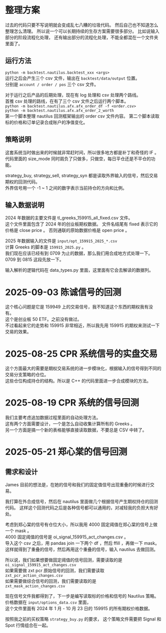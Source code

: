# 整理方案
过去的代码只要不写说明就会变成乱七八糟的垃圾代码。
然后自己也不知道怎么整理怎么清理。
所以说一个可以长期持续的生存方案需要很多部分。
比如说输入部分的阶段流程化处理，
还有输出部分的流程化处理，不能全都混在一个文件夹里面了。

## 运行方法
`python -m backtest.nautilus.backtest_xxx <args>`  
运行之后会产生三个 csv 文件，输出在 `backtest/data/output` 位置。  
分别是 `account / order / pos` 三个 csv 文件。  

对于运行之后产品的后期处理，现在有 log 处理和 csv 处理两个路线。  
首推 csv 处理的路线，在有了三个 csv 文件之后运行两个脚本。  
`python -m backtest.nautilus.afx.afx_order_df -f <order.csv>`  
`python -m backtest.nautilus.afx.afx_order_2_worth`  
第一个脚本整理 nautilus 回测框架输出的 order csv 文件内容。
第二个脚本读取标的价格和订单记录合成账户的净值变化。  

## 策略说明
这套系统当时做出来的时候就非常赶时间，所以很多地方都是补丁和奇怪的 IF 。
代码里面的 size_mode 同时肩负了只做多，只做空，每日平仓还是不平仓的功能。  

strategy_buy, strategy_sell, strategy_syn 都是读取外界输入的信号，然后交易期权的回测代码。  
外界信号用一个 -1 ~ 1 之间的数字表示当前持仓的方向和比例。


## 输入数据说明
2024 年数据的主要文件是 tl_greeks_159915_all_fixed.csv 文件。  
这个文件里面包含了 2024 年的创业板期权数据。
文件名结尾有 fixed 表示它的价格是 close price 。
否则通联的原始数据价格是 open price 。  

2025 年数据输入的文件是 `input/opt_159915_2025_*.csv`  
计算 Greeks 的脚本是 `159915_2025.py` 。  
我们现在应该已经有到 0709 为止的数据，那么我们用合成地方式处理一下。  
0709 到 0815 这段先放一下。


输入解析的逻辑代码在 data_types.py 里面，这里面有它会去解读的数据列。

# 2025-09-03 陈诚信号的回测  
这个核心问题是它是 159949 上的交易信号，我不知道这个东西的期权我有没有。  
这个是创业板 50 ETF。之前没有做过。  
不过看起来它的走势和 159915 非常相近，所以我先用 159915 的期权来测试一下交易的效果。  


# 2025-08-25 CPR 系统信号的实盘交易  
这个方面最大的需要是期权交易系统的进一步模块化，根据输入的信号得到不同的交易分支策略的仓位。  
这些仓位构成持仓的结构。所以是 C++ 的代码里面进一步合成模块的方法。  


# 2025-08-19 CPR 系统的信号回测
我们主要考虑追加数据过程里面的自动处理方法。  
这有两个方面需要设计，一个是怎么自动收集计算所有的 Greeks 。  
另一个方面是搞一个新的表格能够直接读取数据，不要总是 CSV 中转了。  



# 2025-05-21 郑心棠的信号回测

## 需求和设计
James 目前的想法是，在她的信号和我们的固定值信号出现重叠的时候进行交易。

我打算在外合成信号，然后在 nautilus 里面做几个根据信号产生期权持仓的回测代码。
这样这个回测代码之后是各种信号都可以通用的，对减轻我的负担大有好处。

考虑到郑心棠的信号有仓位大小，所以我用 4000 固定阈值在郑心棠的信号上做一个 mask 。  
4000 固定阈值的信号是 oi_signal_159915_act_changes.csv 。  
导入这个 csv 之后，用 pandas join 一下两个 df ，然后 ffill ，再做一下 mask。  
这样就得到了重叠的信号，然后再用这个重叠的信号，输入 nautilus 去做回测。

所以说，我们如果想要做固定阈值的信号回测，需要读取的是  
`oi_signal_159915_act_changes.csv`  
如果需要做 zxt pcr 原始信号的回测，我们需要读取  
`zxt_pcr_action_changes.csv`  
如果需要做综合信号的回测，我们需要读取的是  
`zxt_mask_action_changes.csv`

现在信号文件我都得到了，下一步是编写读取标的价格和信号的 Nautilus 策略。
价格数据在 `input/options_data.csv` 里面，  
这个文件里面有 2024 年 1 月 - 10 月 23 日的 159915 的所有期权价格数据。

按照我之前的买权策略 `strategy_buy.py` 的要求，
这个策略文件需要把 Signal 和 Spot 行情组合在一起。


